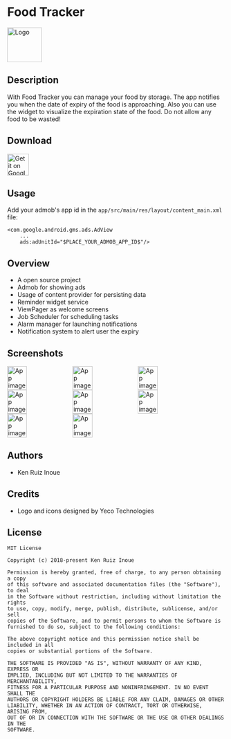 # Food Tracker
<img alt="Logo" src="images/logo.png" width="80" />

Description
---
With Food Tracker you can manage your food by storage. The app notifies you when the date of expiry of the food is approaching. Also you can use the widget to visualize the expiration state of the food. Do not allow any food to be wasted!

Download
---
<a href="https://play.google.com/store/apps/details?id=papayapp">
<img alt="Get it on Google Play" src="https://play.google.com/intl/en_us/badges/images/apps/en-play-badge.png" height="50px"/></a>

Usage
---
Add your admob's app id in the `app/src/main/res/layout/content_main.xml` file:

    <com.google.android.gms.ads.AdView
        ...
        ads:adUnitId="$PLACE_YOUR_ADMOB_APP_ID$"/>

Overview
---
- A open source project
- Admob for showing ads
- Usage of content provider for persisting data
- Reminder widget service
- ViewPager as welcome screens
- Job Scheduler for scheduling tasks
- Alarm manager for launching notifications
- Notification system to alert user the expiry

Screenshots
---
<div style="display:flex;">
<img alt="App image" src="images/screenshot1.png" width="30%">
<img alt="App image" src="images/screenshot2.png" width="30%">
<img alt="App image" src="images/screenshot3.png" width="30%">
</div>

<div style="display:flex;">
<img alt="App image" src="images/screenshot4.png" width="30%">
<img alt="App image" src="images/screenshot5.png" width="30%">
<img alt="App image" src="images/screenshot6.png" width="30%">
</div>

<div style="display:flex;">
<img alt="App image" src="images/screenshot7.png" width="30%">
<img alt="App image" src="images/screenshot8.png" width="30%">
</div>

Authors
---
- Ken Ruiz Inoue

Credits
---
- Logo and icons designed by Yeco Technologies

License
-------
    MIT License

    Copyright (c) 2018-present Ken Ruiz Inoue

    Permission is hereby granted, free of charge, to any person obtaining a copy
    of this software and associated documentation files (the "Software"), to deal
    in the Software without restriction, including without limitation the rights
    to use, copy, modify, merge, publish, distribute, sublicense, and/or sell
    copies of the Software, and to permit persons to whom the Software is
    furnished to do so, subject to the following conditions:

    The above copyright notice and this permission notice shall be included in all
    copies or substantial portions of the Software.

    THE SOFTWARE IS PROVIDED "AS IS", WITHOUT WARRANTY OF ANY KIND, EXPRESS OR
    IMPLIED, INCLUDING BUT NOT LIMITED TO THE WARRANTIES OF MERCHANTABILITY,
    FITNESS FOR A PARTICULAR PURPOSE AND NONINFRINGEMENT. IN NO EVENT SHALL THE
    AUTHORS OR COPYRIGHT HOLDERS BE LIABLE FOR ANY CLAIM, DAMAGES OR OTHER
    LIABILITY, WHETHER IN AN ACTION OF CONTRACT, TORT OR OTHERWISE, ARISING FROM,
    OUT OF OR IN CONNECTION WITH THE SOFTWARE OR THE USE OR OTHER DEALINGS IN THE
    SOFTWARE.
